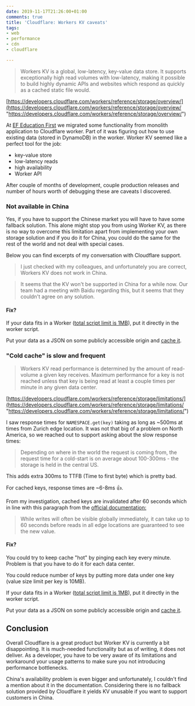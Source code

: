 ```yaml
---
date: 2019-11-17T21:26:00+01:00
comments: true
title: 'Cloudflare: Workers KV caveats'
tags:
- web
- performance
- cdn
- cloudflare

---
```

> Workers KV is a global, low-latency, key-value data store. It supports exceptionally high read volumes with low-latency, making it possible to build highly dynamic APIs and websites which respond as quickly as a cached static file would.

[https://developers.cloudflare.com/workers/reference/storage/overview/](https://developers.cloudflare.com/workers/reference/storage/overview/ "https://developers.cloudflare.com/workers/reference/storage/overview/")

At [EF Education First](https://www.ef.com/wwen/ "EF Education First homepage") we migrated some functionality from monolith application to Cloudflare worker. Part of it was figuring out how to use existing data (stored in DynamoDB) in the worker. Worker KV seemed like a perfect tool for the job:

* key-value store
* low-latency reads
* high availability
* Worker API

After couple of months of development, couple production releases and number of hours worth of debugging these are caveats I discovered.

### Not available in China

Yes, if you have to support the Chinese market you will have to have some fallback solution. This alone might stop you from using Worker KV, as there is no way to overcome this limitation apart from implementing your own storage solution and if you do it for China, you could do the same for the rest of the world and not deal with special cases. 

Below you can find excerpts of my conversation with Cloudflare support.

> I just checked with my colleagues, and unfortunately you are correct, Workers KV does not work in China.

> It seems that the KV won't be supported in China for a while now. Our team had a meeting with Baidu regarding this, but it seems that they couldn't agree on any solution.

#### Fix?

If your data fits in a Worker ([total script limit is 1MB](https://developers.cloudflare.com/workers/about/limits/)), put it directly in the worker script.

Put your data as a JSON on some publicly accessible origin and [cache it](https://developers.cloudflare.com/workers/about/using-cache/ '"using cache" documentation').

### "Cold cache" is slow and frequent

> Workers KV read performance is determined by the amount of read-volume a given key receives. Maximum performance for a key is not reached unless that key is being read at least a couple times per minute in any given data center.

[https://developers.cloudflare.com/workers/reference/storage/limitations/](https://developers.cloudflare.com/workers/reference/storage/limitations/ "https://developers.cloudflare.com/workers/reference/storage/limitations/")

I saw response times for `NAMESPACE.get(key)` taking as long as \~500ms at times from Zurich edge location. It was not that big of a problem on North America, so we reached out to support asking about the slow response times:

> Depending on where in the world the request is coming from, the request time for a cold-start is on average about 100-300ms - the storage is held in the central US.

This adds extra 300ms to TTFB (Time to first byte) which is pretty bad. 

For cached keys, response times are \~6-8ms 👍.

From my investigation, cached keys are invalidated after 60 seconds which in line with this paragraph from the [official documentation:](https://developers.cloudflare.com/workers/reference/storage/limitations/)

> While writes will often be visible globally immediately, it can take up to 60 seconds before reads in all edge locations are guaranteed to see the new value.

#### Fix?

You could try to keep cache "hot" by pinging each key every minute. Problem is that you have to do it for each data center.

You could reduce number of keys by putting more data under one key (value size limit per key is 10MB).

If your data fits in a Worker ([total script limit is 1MB](https://developers.cloudflare.com/workers/about/limits/)), put it directly in the worker script.

Put your data as a JSON on some publicly accessible origin and [cache it](https://developers.cloudflare.com/workers/about/using-cache/ '"using cache" documentation').

## Conclusion

Overall Cloudflare is a great product but Worker KV is currently a bit disappointing. It is much-needed functionality but as of writing, it does not deliver. As a developer, you have to be very aware of its limitations and workaround your usage patterns to make sure you not introducing performance bottlenecks.

China's availability problem is even bigger and unfortunately, I couldn't find a mention about it in the documentation. Considering there is no fallback solution provided by Cloudflare it yields KV unusable if you want to support customers in China.